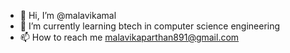 - 👋 Hi, I’m @malavikamal
- 🌱 I’m currently learning btech in computer science engineering 
- 📫 How to reach me
malavikaparthan891@gmail.com

